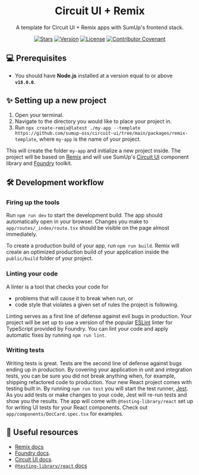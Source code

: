 <div align="center">

# Circuit UI + Remix

A template for Circuit UI + Remix apps with SumUp's frontend stack.

[![Stars](https://img.shields.io/github/stars/sumup-oss/circuit-ui?style=social)](https://github.com/sumup-oss/circuit-ui/) [![Version](https://img.shields.io/npm/v/@sumup-oss/circuit-ui)](https://www.npmjs.com/package/@sumup-oss/circuit-ui) [![License](https://img.shields.io/github/license/sumup-oss/circuit-ui)](https://github.com/sumup-oss/circuit-ui/tree/main/packages/circuit-ui/LICENSE) [![Contributor Covenant](https://img.shields.io/badge/Contributor%20Covenant-v2.1%20adopted-ff69b4.svg)](https://github.com/sumup-oss/circuit-ui/tree/main/CODE_OF_CONDUCT.md)

</div>

## 💻 Prerequisites

- You should have **Node.js** installed at a version equal to or above **`v18.0.0`**.

## ✨ Setting up a new project

1. Open your terminal.
2. Navigate to the directory you would like to place your project in.
3. Run `npx create-remix@latest ./my-app --template https://github.com/sumup-oss/circuit-ui/tree/main/packages/remix-template`, where `my-app` is the name of your project.

This will create the folder `my-app` and initialize a new project inside. The project will be based on [Remix](https://remix.run/docs/) and will use SumUp's [Circuit UI](https://circuit.sumup.com/) component library and [Foundry](https://github.com/sumup-oss/foundry) toolkit.

## 🛠 Development workflow

### Firing up the tools

Run `npm run dev` to start the development build. The app should automatically open in your browser. Changes you make to `app/routes/_index/route.tsx` should be visible on the page almost immediately.

To create a production build of your app, run `npm run build`. Remix will create an optimized production build of your application inside the `public/build` folder of your project.

### Linting your code

A linter is a tool that checks your code for

- problems that will cause it to break when run, or
- code style that violates a given set of rules the project is following.

Linting serves as a first line of defense against evil bugs in production.​ Your project will be set up to use a version of the popular [ESLint](https://eslint.org) linter for TypeScript provided by Foundry. You can lint your code and apply automatic fixes by running `npm run lint`.

### Writing tests

Writing tests is great. Tests are the second line of defense against bugs ending up in production. By covering your application in unit and integration tests, you can be sure you did not break anything when, for example, shipping refactored code to production. Your new React project comes with testing built in. By running `npm run test` you will start the test runner, [Jest](https://jestjs.io/en/). As you add tests or make changes to your code, Jest will re-run tests and show you the results. The app will come with `@testing-library/react` set up for writing UI tests for your React components. Check out `app/components/DocCard.spec.tsx` for examples.

## 📖 Useful resources

- [Remix docs](https://remix.run/docs/en/main)
- [Foundry docs](https://github.com/sumup-oss/foundry#table-of-contents).
- [Circuit UI docs](https://circuit.sumup.com/).
- [`@testing-library/react` docs](https://testing-library.com/docs/react-testing-library/intro/)
